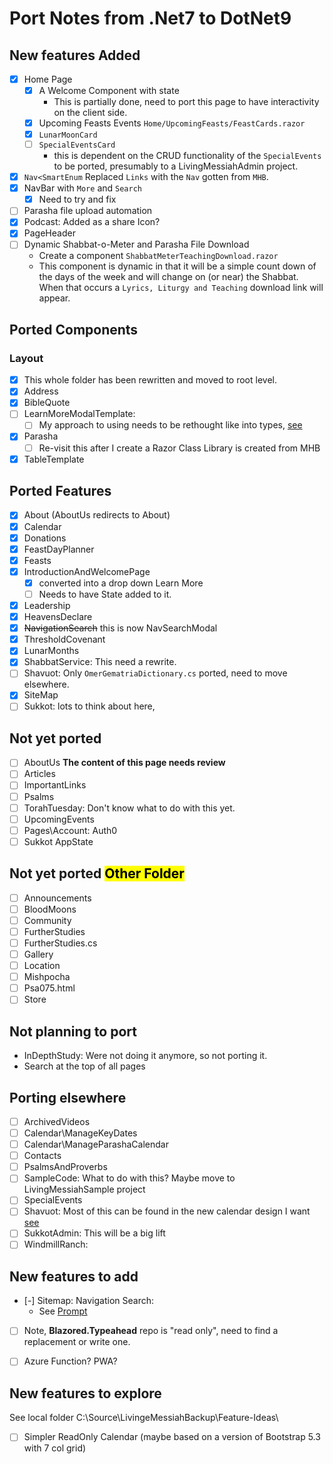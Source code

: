 ﻿# Port Notes from .Net7 to DotNet9

## New features Added
- [x] Home Page
    - [x] A Welcome Component with state
      - This is partially done, need to port this page to have interactivity on the client side.
    - [x] Upcoming Feasts Events  `Home/UpcomingFeasts/FeastCards.razor`
    - [x] `LunarMoonCard`
    - [ ] `SpecialEventsCard`
      - this is dependent on the CRUD functionality of the `SpecialEvents` to be ported, presumably to a LivingMessiahAdmin project.

- [x] `Nav<SmartEnum` Replaced `Links` with the `Nav` gotten from `MHB`.
- [x] NavBar with `More` and `Search`
    - [x] Need to try and fix 
- [ ] Parasha file upload automation
- [x] Podcast: Added as a share Icon?
- [x] PageHeader
- [ ] Dynamic Shabbat-o-Meter and Parasha File Download
    - Create a component `ShabbatMeterTeachingDownload.razor` 
    - This component is dynamic in that it will be a simple count down of the days of the week and will change on (or near) the Shabbat. When that occurs a `Lyrics, Liturgy and Teaching` download link will appear.


## Ported Components
### Layout
- [x] This whole folder has been rewritten and moved to root level.
- [x] Address
- [x] BibleQuote
- [ ] LearnMoreModalTemplate: 
    - [ ] My approach to using needs to be rethought like into types, [see]("C:\Source\LivingeMessiahBackup\008-port-calendar-carousel\Wiki\Learn-More-Info-only-Bootstrap-Modal-no-code-behind-using-data-bs-and-fade.md") 
- [x] Parasha
    - [ ] Re-visit this after I create a Razor Class Library is created from MHB
- [x] TableTemplate

## Ported Features
- [x] About (AboutUs redirects to About)
- [x] Calendar
- [x] Donations
- [x] FeastDayPlanner
- [x] Feasts
- [x] IntroductionAndWelcomePage 
    - [x] converted into a drop down Learn More
    - [ ] Needs to have State added to it.
- [x] Leadership
- [x] HeavensDeclare
- [x] <strike>NavigationSearch</strike> this is now NavSearchModal
- [x] ThresholdCovenant
- [x] LunarMonths
- [x] ShabbatService: This need a rewrite.
- [ ] Shavuot: Only `OmerGematriaDictionary.cs` ported, need to move elsewhere.
- [x] SiteMap
- [ ] Sukkot: lots to think about here, 

## Not yet ported
- [ ] AboutUs **The content of this page needs review**
- [ ] Articles
- [ ] ImportantLinks
- [ ] Psalms
- [ ] TorahTuesday: Don't know what to do with this yet.
- [ ] UpcomingEvents
- [ ] Pages\Account: Auth0 
- [ ] Sukkot AppState

## Not yet ported <mark>Other Folder<mark>
- [ ] Announcements
- [ ] BloodMoons
- [ ] Community
- [ ] FurtherStudies
- [ ] FurtherStudies.cs
- [ ] Gallery
- [ ] Location
- [ ] Mishpocha
- [ ] Psa075.html
- [ ] Store

## Not planning to port
- InDepthStudy: Were not doing it anymore, so not porting it.
- Search at the top of all pages


## Porting elsewhere
- [ ] ArchivedVideos
- [ ] Calendar\ManageKeyDates
- [ ] Calendar\ManageParashaCalendar
- [ ] Contacts
- [ ] PsalmsAndProverbs
- [ ] SampleCode: What to do with this?  Maybe move to LivingMessiahSample project
- [ ] SpecialEvents
- [ ] Shavuot: Most of this can be found in the new calendar design I want [see](C:\Source\LivingeMessiahBackup\Feature-Ideas\999-Calendar-based-on-Bootstrap-7-col-grid\999-Calendar-based-on-Bootstrap-7-col-grid.md)
- [ ] SukkotAdmin: This will be a big lift 
- [ ] WindmillRanch:

## New features to add
- [-] Sitemap: Navigation Search:
    - See [Prompt](C:\Source\LivingMessiahBackup\Feature-Ideas\999-Calendar-based-on-Bootstrap-7-col-grid\999-Calendar-based-on-Bootstrap-7-col-grid.md)
- [ ] Note, **Blazored.Typeahead** repo is "read only", need to find a replacement or write one.
- [ ] Azure Function? PWA? 


## New features to explore
See local folder C:\Source\LivingeMessiahBackup\Feature-Ideas\
- [ ] Simpler ReadOnly Calendar (maybe based on a version of Bootstrap 5.3 with 7 col grid)
